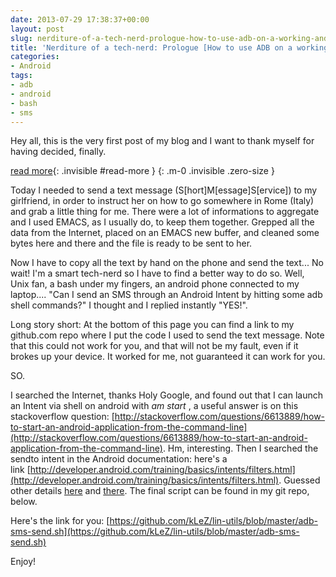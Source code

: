 ```yaml
---
date: 2013-07-29 17:38:37+00:00
layout: post
slug: nerditure-of-a-tech-nerd-prologue-how-to-use-adb-on-a-working-android-phone-to-send-sms-through-a-pc
title: 'Nerditure of a tech-nerd: Prologue [How to use ADB on a working Android phone to send sms through a PC]'
categories:
- Android
tags:
- adb
- android
- bash
- sms
---
```


Hey all, this is the very first post of my blog and I want to thank myself for having decided, finally.

<!--more-->
[read more](){: .invisible #read-more }
{: .m-0 .invisible .zero-size }

Today I needed to send a text message (S[hort]M[essage]S[ervice]) to my girlfriend, in order to instruct her on how to go somewhere in Rome (Italy) and grab a little thing for me.
There were a lot of informations to aggregate and I used EMACS, as I usually do, to keep them together. Grepped all the data from the Internet, placed on an EMACS new buffer, and cleaned some bytes here and there and the file is ready to be sent to her.

Now I have to copy all the text by hand on the phone and send the text... No wait! I'm a smart tech-nerd so I have to find a better way to do so. Well, Unix fan, a bash under my fingers, an android phone connected to my laptop.... "Can I send an SMS through an Android Intent by hitting some adb shell commands?" I thought and I replied instantly "YES!".

Long story short: At the bottom of this page you can find a link to my github.com repo where I put the code I used to send the text message. Note that this could not work for you, and that will not be my fault, even if it brokes up your device. It worked for me, not guaranteed it can work for you.

SO.

I searched the Internet, thanks Holy Google, and found out that I can launch an Intent via shell on android with _am start <something>_, a useful answer is on this stackoverflow question: [http://stackoverflow.com/questions/6613889/how-to-start-an-android-application-from-the-command-line](http://stackoverflow.com/questions/6613889/how-to-start-an-android-application-from-the-command-line). Hm, interesting. Then I searched the sendto intent in the Android documentation: here's a link [http://developer.android.com/training/basics/intents/filters.html](http://developer.android.com/training/basics/intents/filters.html).
Guessed other details [here](http://stackoverflow.com/questions/4043490/how-do-i-send-an-sms-from-a-shell) and [there](http://stackoverflow.com/questions/6980090/bash-read-from-file-or-stdin). The final script can be found in my git repo, below.

Here's the link for you: [https://github.com/kLeZ/lin-utils/blob/master/adb-sms-send.sh](https://github.com/kLeZ/lin-utils/blob/master/adb-sms-send.sh)

Enjoy!
